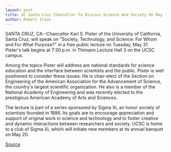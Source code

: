 ```yaml
---
layout: post
title: UC Santa Cruz Chancellor To Discuss Science And Society On May 31
author: Robert Irion
---
```


SANTA CRUZ, CA--Chancellor Karl S. Pister of the University of  California, Santa Cruz, will speak on "Society, Technology, and  Science: For Whom and For What Purpose?" in a free public lecture on  Tuesday, May 31. Pister's talk begins at 7:30 p.m. in Thimann Lecture  Hall 3 on the UCSC campus.

Among the topics Pister will address are national standards  for science education and the interface between scientists and the  public. Pister is well positioned to consider these issues: He is  chair-elect of the Section on Engineering of the American  Association for the Advancement of Science, the country's largest  scientific organization. He also is a member of the National Academy  of Engineering and was recently elected to the prestigious American  Academy of Arts and Sciences.

The lecture is part of a series sponsored by Sigma Xi, an honor  society of scientists founded in 1886. Its goals are to encourage  appreciation and support of original work in science and technology  and to foster creative and dynamic interactions between researchers  and society. UCSC is home to a club of Sigma Xi, which will initiate  new members at its annual banquet on May 20.

[Source](http://www1.ucsc.edu/news_events/press_releases/archive/93-94/05-94/051394-Chancellor_to_discu.html "Permalink to 051394-Chancellor_to_discu")
